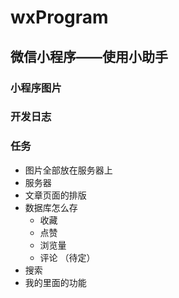 # wxProgram
微信小程序——使用小助手
---
### 小程序图片
### 开发日志
### 任务
* 图片全部放在服务器上
* 服务器
* 文章页面的排版
* 数据库怎么存 
    * 收藏
    * 点赞
    * 浏览量
    * 评论 （待定）
* 搜索
* 我的里面的功能